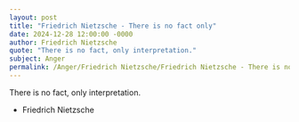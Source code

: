 ```yaml
---
layout: post
title: "Friedrich Nietzsche - There is no fact only"
date: 2024-12-28 12:00:00 -0000
author: Friedrich Nietzsche
quote: "There is no fact, only interpretation."
subject: Anger
permalink: /Anger/Friedrich Nietzsche/Friedrich Nietzsche - There is no fact only
---
```


There is no fact, only interpretation.

- Friedrich Nietzsche
